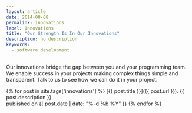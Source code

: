 ```yaml
---
layout: article
date: 2014-08-08
permalink: innovations
label: Innovations
title: "Our Strength Is In Our Innovations"
description: no description
keywords:
  - software development
---
```


Our innovations bridge the gap between you and your programming team. We enable success in your
projects making complex things simple and transparent. Talk to us to see how we can do it in your project.

{% for post in site.tags['innovations'] %}
  [{{ post.title }}]({{ post.url }}). {{ post.description }}<br/>
  <span class="gray">published on {{ post.date | date: "%-d %b %Y" }}</span>
{% endfor %}
